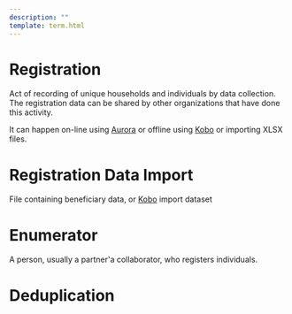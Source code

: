 ```yaml
---
description: ""
template: term.html
---
```


# Registration

Act of recording of unique households and individuals by data collection.
The registration data can be shared by other organizations that have done
this activity.

It can happen on-line using [Aurora](aurora) or offline using [Kobo](kobo) or importing XLSX files.

# Registration Data Import

File containing beneficiary data, or [Kobo](kobo) import dataset

# Enumerator

A person, usually a partner'a collaborator, who registers individuals.

# Deduplication
